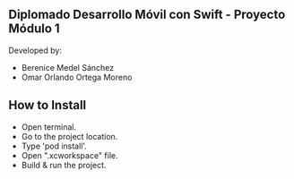 ## Diplomado Desarrollo Móvil con Swift - Proyecto Módulo 1 

Developed by: 
- Berenice Medel Sánchez
- Omar Orlando Ortega Moreno

## How to Install
- Open terminal.
- Go to the project location.
- Type 'pod install'.
- Open ".xcworkspace" file.
- Build & run the project.
